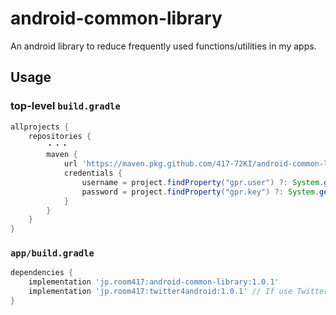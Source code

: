 # android-common-library
An android library to reduce frequently used functions/utilities in my apps.

## Usage

### top-level `build.gradle`

```groovy
allprojects {
    repositories {
        ・・・
        maven {
            url 'https://maven.pkg.github.com/417-72KI/android-common-library'
            credentials {
                username = project.findProperty("gpr.user") ?: System.getenv("GITHUB_USER")
                password = project.findProperty("gpr.key") ?: System.getenv("GITHUB_TOKEN")
            }
        }
    }
}
```

### `app/build.gradle`

```groovy
dependencies {
    implementation 'jp.room417:android-common-library:1.0.1'
    implementation 'jp.room417:twitter4android:1.0.1' // If use Twitter
}
```
